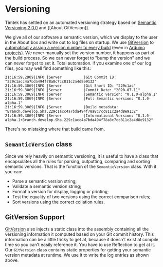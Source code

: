 # Versioning

Timtek has settled on an automated versioning strategy based on [Semantic Versioning 2.0.0][semver] and [[About GitVersion]].

We give all of our software a semantic version, which we display to the user in the About box and write out to log files on startup.
We use [GitVersion][gitversion] to [automatically assign a version number to every build][yt-gitversion] (even in [Arduino projects][yt-gitversion-arduino]).
We never manually set the version number, it happens as part of the build process.
So we can never forget to "bump the version" and we can never forget to set it.
Total automation.
If you examine one of our log files, you may well find something like this:

```text
21:16:59.2909|INFO |Server          |Git Commit ID: "229c1acc4a7bda494f78a8c7cc811c2a4d8e9132"
21:16:59.3069|INFO |Server          |Git Short ID: "229c1ac"
21:16:59.3069|INFO |Server          |Commit Date: "2020-07-11"
21:16:59.3069|INFO |Server          |Semantic version: "0.1.0-alpha.1"
21:16:59.3069|INFO |Server          |Full Semantic version: "0.1.0-alpha.1"
21:16:59.3069|INFO |Server          |Build metadata: "Branch.develop.Sha.229c1acc4a7bda494f78a8c7cc811c2a4d8e9132"
21:16:59.3069|INFO |Server          |Informational Version: "0.1.0-alpha.1+Branch.develop.Sha.229c1acc4a7bda494f78a8c7cc811c2a4d8e9132"
```
There's no mistaking where that build came from.

## `SemanticVersion` class

Since we rely heavily on semantic versioning, it is useful to have a class that encapsulates all the rules for parsing, outputting, comparing and sorting semantic versions. That is the function of the `SemanticVersion` class. With it you can:

- Parse a semantic version string;
- Validate a semantic version string;
- Format a version for display, logging or printing;
- Test the equality of two versions using the correct comparison rules;
- Sort versions using the correct collation rules.

## GitVersion Support

[GitVersion][gitversion] also injects a static class into the assembly containing all the versioning information it computed based on your Git commit history.
This information can be a little tricky to get at, because it doesn't exist at compile time so you can't easily reference it. You have to use Reflection to get at it.
Our `GitVersion` class contains static properties for getting your semantic version metadata at runtime. We use it to write the log entries as shown above.

[semver]: https://semver.org/ "the rules of semantic versioning"
[gitversion]: https://gitversion.net/docs/ "GitVersion documentation"
[yt-gitversion]: https://www.youtube.com/watch?v=8WKDk8yPMUA "Automatically versioning your code based on Git commit history"
[yt-gitversion-arduino]: https://www.youtube.com/watch?v=P4B6PTP6aAk "Automatic version in Arduino code with GitVersion"

